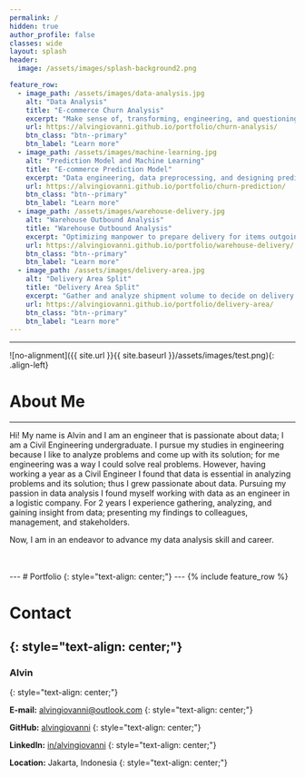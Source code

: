 ```yaml
---
permalink: /
hidden: true
author_profile: false
classes: wide
layout: splash
header:
  image: /assets/images/splash-background2.png

feature_row:
  - image_path: /assets/images/data-analysis.jpg
    alt: "Data Analysis"
    title: "E-commerce Churn Analysis"
    excerpt: "Make sense of, transforming, engineering, and questioning data to find useful information."
    url: https://alvingiovanni.github.io/portfolio/churn-analysis/
    btn_class: "btn--primary"
    btn_label: "Learn more"
  - image_path: /assets/images/machine-learning.jpg
    alt: "Prediction Model and Machine Learning"
    title: "E-commerce Prediction Model"
    excerpt: "Data engineering, data preprocessing, and designing prediction model with machine learning."
    url: https://alvingiovanni.github.io/portfolio/churn-prediction/
    btn_class: "btn--primary"
    btn_label: "Learn more"
  - image_path: /assets/images/warehouse-delivery.jpg
    alt: "Warehouse Outbound Analysis"
    title: "Warehouse Outbound Analysis"
    excerpt: "Optimizing manpower to prepare delivery for items outgoing from warehouse"
    url: https://alvingiovanni.github.io/portfolio/warehouse-delivery/
    btn_class: "btn--primary"
    btn_label: "Learn more"
  - image_path: /assets/images/delivery-area.jpg
    alt: "Delivery Area Split"
    title: "Delivery Area Split"
    excerpt: "Gather and analyze shipment volume to decide on delivery area."
    url: https://alvingiovanni.github.io/portfolio/delivery-area/
    btn_class: "btn--primary"
    btn_label: "Learn more"
---
```

---
![no-alignment]({{ site.url }}{{ site.baseurl }}/assets/images/test.png){: .align-left}
# About Me
---
Hi! My name is Alvin and I am an engineer that is passionate about data; I am a Civil Engineering undergraduate. I pursue my studies in engineering because I like to analyze problems and come up with its solution; for me engineering was a way I could solve real problems. However, having working a year as a Civil Engineer I found that data is essential in analyzing problems and its solution; thus I grew passionate about data. Pursuing my passion in data analysis I found myself working with data as an engineer in a logistic company. For 2 years I experience gathering, analyzing, and gaining insight from data; presenting my findings to colleagues, management, and stakeholders. 

Now, I am in an endeavor to advance my data analysis skill and career.

<Body>   
<br>
<br>
</Body>   
---
# Portfolio
{: style="text-align: center;"}
---
{% include feature_row %}

# Contact
{: style="text-align: center;"}
---
### Alvin
{: style="text-align: center;"}

**E-mail:** alvingiovanni@outlook.com
{: style="text-align: center;"}

**GitHub:** [alvingiovanni](https://github.com/alvingiovanni)
{: style="text-align: center;"}

**LinkedIn:** [in/alvingiovanni](www.linkedin.com/in/alvingiovanni)
{: style="text-align: center;"}

**Location:** Jakarta, Indonesia
{: style="text-align: center;"}
